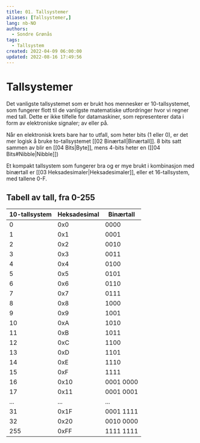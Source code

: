 ```yaml
---
title: 01. Tallsystemer
aliases: [Tallsystemer,]
lang: nb-NO
authors:
  - Sondre Grønås
tags:
  - Tallsystem
created: 2022-04-09 06:00:00
updated: 2022-08-16 17:49:56
---
```

# Tallsystemer
Det vanligste tallsystemet som er brukt hos mennesker er 10-tallsystemet, som fungerer flott til de vanligste matematiske utfordringer hvor vi regner med tall. Dette er ikke tilfelle for datamaskiner, som representerer data i form av elektroniske signaler; av eller på.

Når en elektronisk krets bare har to utfall, som heter bits (1 eller 0), er det mer logisk å bruke to-tallsystemet [[02 Binærtall|Binærtall]]. 8 bits satt sammen av blir en [[04 Bits|Byte]], mens 4-bits heter en ([[04 Bits#Nibble|Nibble]])

Et kompakt tallsystem som fungerer bra og er mye brukt i kombinasjon med binærtall er [[03 Heksadesimaler|Heksadesimaler]], eller et 16-tallsystem, med tallene 0-F.

## Tabell av tall, fra 0-255
| 10-tallsystem | Heksadesimal | Binærtall |
| ------------- | ------------ | --------- |
| 0             | 0x0          | 0000      |
| 1             | 0x1          | 0001      |
| 2             | 0x2          | 0010      |
| 3             | 0x3          | 0011      |
| 4             | 0x4          | 0100      |
| 5             | 0x5          | 0101      |
| 6             | 0x6          | 0110      |
| 7             | 0x7          | 0111      |
| 8             | 0x8          | 1000      |
| 9             | 0x9          | 1001      |
| 10            | 0xA          | 1010      |
| 11            | 0xB          | 1011      |
| 12            | 0xC          | 1100      |
| 13            | 0xD          | 1101      |
| 14            | 0xE          | 1110      |
| 15            | 0xF          | 1111      |
| 16            | 0x10         | 0001 0000 |
| 17            | 0x11         | 0001 0001 |
| ...           | ...          | ...       |
| 31            | 0x1F         | 0001 1111 |
| 32            | 0x20         | 0010 0000 |
| 255           | 0xFF         | 1111 1111 |